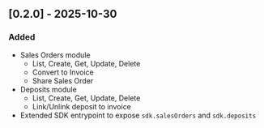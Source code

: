 ## [0.2.0] - 2025-10-30
### Added
- Sales Orders module
  - List, Create, Get, Update, Delete
  - Convert to Invoice
  - Share Sales Order
- Deposits module
  - List, Create, Get, Update, Delete
  - Link/Unlink deposit to invoice
- Extended SDK entrypoint to expose `sdk.salesOrders` and `sdk.deposits`
